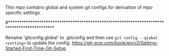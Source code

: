 This repo contains global and system git configs for derivation of repo specific settings. 

#********************************************************************************************

Rename 'gitconfig.global' to .gitconfig and then use `git config --global <setting>` to update the config.
https://git-scm.com/book/en/v2/Getting-Started-First-Time-Git-Setup